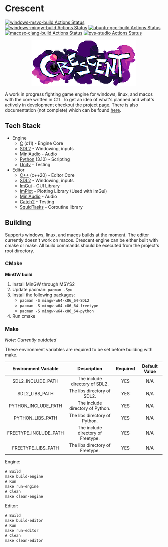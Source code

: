 # Crescent

[![windows-msvc-build Actions Status](https://github.com/Chukobyte/crescent/workflows/windows-msvc-build/badge.svg)](https://github.com/Chukobyte/crescent/actions)
[![windows-mingw-build Actions Status](https://github.com/Chukobyte/crescent/workflows/windows-mingw-build/badge.svg)](https://github.com/Chukobyte/crescent/actions)
[![ubuntu-gcc-build Actions Status](https://github.com/Chukobyte/crescent/workflows/ubuntu-gcc-build/badge.svg)](https://github.com/Chukobyte/crescent/actions)
[![macosx-clang-build Actions Status](https://github.com/Chukobyte/crescent/workflows/macosx-clang-build/badge.svg)](https://github.com/Chukobyte/crescent/actions)
[![pvs-studio Actions Status](https://github.com/Chukobyte/crescent/workflows/pvs-studio/badge.svg)](https://github.com/Chukobyte/crescent/actions)

<p align="center">
  <a href="https://chukobyte.github.io/crescent">
    <img src="assets/images/logo_2_enlarged.png" width="334" alt="Crescent Engine logo">
  </a>
</p>

A work in progress fighting game engine for windows, linux, and macos with the core written in C11.  To get an idea of what's planned and what's actively in development checkout the [project page](https://github.com/users/Chukobyte/projects/1).  There is also documentation (not complete) which can be found [here](https://chukobyte.github.io/crescent/).

## Tech Stack

* Engine
  * [C](https://en.wikipedia.org/wiki/C_(programming_language)) (c11) - Engine Core
  * [SDL2](https://github.com/libsdl-org/SDL) - Windowing, inputs
  * [MiniAudio](https://github.com/mackron/miniaudio) - Audio
  * [Python](https://en.wikipedia.org/wiki/Python_(programming_language)) (3.10) - Scripting
  * [Unity](https://github.com/ThrowTheSwitch/Unity) - Testing
* Editor
    * [C++](https://en.wikipedia.org/wiki/C%2B%2B) (c++20) - Editor Core
    * [SDL2](https://github.com/libsdl-org/SDL) - Windowing, inputs
    * [ImGui](https://github.com/ocornut/imgui) - GUI Library
    * [ImPlot](https://github.com/epezent/implot) - Plotting Library (Used with ImGui)
    * [MiniAudio](https://github.com/mackron/miniaudio) - Audio
    * [Catch2](https://github.com/catchorg/Catch2) - Testing
    * [SquidTasks](https://github.com/westquote/SquidTasks) - Coroutine library

## Building

Supports windows, linux, and macos builds at the moment.  The editor currently doesn't work on macos.  Crescent engine can be either built with cmake or make.  All build commands should be executed from the project's root directory.

### CMake

**MinGW build**
1. Install MinGW through MSYS2
2. Update pacman: `pacman -Syu`
3. Install the following packages:
    * `pacman -S mingw-w64-x86_64-SDL2`
    * `pacman -S mingw-w64-x86_64-freetype`
    * `pacman -S mingw-w64-x86_64-python`
4. Run cmake

### Make

*Note: Currently outdated*

These environment variables are required to be set before building with make.

| Environment Variable  |                      Description                   | Required | Default Value |
|:---------------------:|:--------------------------------------------------:|:--------:|:-------------:|
|   SDL2_INCLUDE_PATH   | The include directory of SDL2.                     |    YES   |      N/A      |
|    SDL2_LIBS_PATH     | The libs directory of SDL2.                        |    YES   |      N/A      |
|  PYTHON_INCLUDE_PATH  | The include directory of Python.                   |    YES   |      N/A      |
|   PYTHON_LIBS_PATH    | The libs directory of Python.                      |    YES   |      N/A      |
| FREETYPE_INCLUDE_PATH | The include directory of Freetype.                 |    YES   |      N/A      |
|  FREETYPE_LIBS_PATH   | The libs directory of Freetype.                    |    YES   |      N/A      |


Engine:

```shell
# Build
make build-engine
# Run
make run-engine
# Clean
make clean-engine
```

Editor:

```shell
# Build
make build-editor
# Run
make run-editor
# Clean
make clean-editor
```

